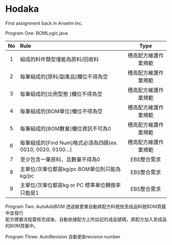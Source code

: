 # Hodaka
First assignment back in Anselm Inc.

Program One:
BOMLogic.java

| No        | Rule          | Type  |
| :-------------: |:-------------| :-----:|
| 1 | 組成的料件類型僅能為原料/回收料 | 穗高配方維護作業規範 |
| 2 | 每筆組成的[原料/副產品]欄位不得為空      | 穗高配方維護作業規範 |
| 3 | 每筆組成的[比例型態 ]欄位不得為空      | 穗高配方維護作業規範 |
| 4 | 每筆組成的[BOM單位]欄位不得為空      | 穗高配方維護作業規範 |
| 5 | 每筆組成的[BOM數量]欄位資訊不可為0      | 穗高配方維護作業規範 |
| 6 | 每筆組成的[Find Num]格式必須為四碼(ex. 0010, 0020, 0100…)| 穗高配方維護作業規範 |
| 7 | 至少包含一筆原料，且數量不得為0	      | EBS整合需求 |
| 8 | 主單位/次單位都是kg/pc BOM單位則只能為kg/pc	      | EBS整合需求 |
| 9 | 主單位/次單位都是kg or PC 標準單位轉換率只能是1      | EBS整合需求 |

Program Two:
AutoAddBOM
透過變更單自動將配方料號放至成品料號BOM頁籤中並發行  
配方建置流程簽核完成後，自動依據配方上所註記的成品號碼，將配方加入至成品的BOM頁籤中。

Program Three:
AutoRevision
自動更新revision number
